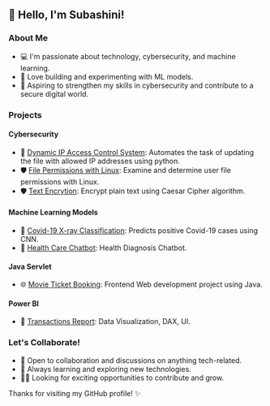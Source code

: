 ## 👋 Hello, I'm Subashini!

### About Me

- 💻 I'm passionate about technology, cybersecurity, and machine learning.
- 🤖 Love building and experimenting with ML models.
- 🏹 Aspiring to strengthen my skills in cybersecurity and contribute to a secure digital world.

### Projects

#### Cybersecurity
- 🔐 [Dynamic IP Access Control System](https://github.com/Subashini03/Automate-IP-Address-File-Update): Automates the task of updating the file with allowed IP addresses using python.
- 🛡️ [File Permissions with Linux](https://github.com/Subashini03/Linux-File-Permissions): Examine and determine user file permissions with Linux.
- 🛡️ [Text Encrytion](https://github.com/Subashini03/Caeser-Cipher-Algorithm): Encrypt plain text using Caesar Cipher algorithm.

#### Machine Learning Models
- 🧠 [Covid-19 X-ray Classification](https://github.com/Subashini03/X-ray-Classification): Predicts positive Covid-19 cases using CNN.
- 🧠 [Health Care Chatbot](https://github.com/Subashini03/HealthCare-Chatbot): Health Diagnosis Chatbot.

#### Java Servlet
- 🌐 [Movie Ticket Booking](https://github.com/Subashini03/Web-Page-Using-Servlets): Frontend Web development project using Java.

#### Power BI
- 🚀 [Transactions Report](https://github.com/Subashini03/Transactions-Power-BI-Report): Data Visualization, DAX, UI.

### Let's Collaborate!

- 💬 Open to collaboration and discussions on anything tech-related.
- 🌱 Always learning and exploring new technologies.
- 👩‍💻 Looking for exciting opportunities to contribute and grow.

Thanks for visiting my GitHub profile! ✨
